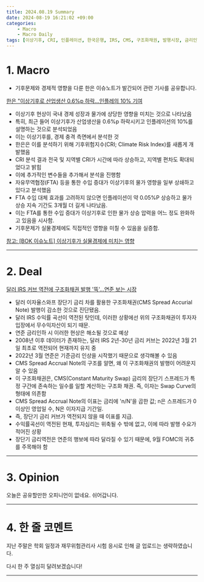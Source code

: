 ```yaml
---
title: 2024.08.19 Summary
date: 2024-08-19 16:21:02 +09:00
categories:
    - Macro
    - Macro Daily
tags: [이상기후, CRI, 인플레이션, 한국은행, IRS, CMS, 구조화채권, 발행시장, 금리인하, 장단기 스프레드, ]
---
```


# 1. Macro

- 기후문제와 경제적 영향을 다룬 한은 이슈노트가 발간되어 관련 기사를 공유합니다.

[한은 "이상기후로 산업생산 0.6%p 하락...인플레의 10% 기여](https://news.einfomax.co.kr/news/articleView.html?idxno=4321671)

- 이상기후 현상이 국내 경제 성장과 물가에 상당한 영향을 미치는 것으로 나타났음
- 특히, 최근 들어 이상기후가 산업생산을 0.6%p 하락시키고 인플레이션의 10%를 설명하는 것으로 분석되었음
- 이는 이상기후를, 경제 충격 측면에서 분석한 것
- 한은은 이를 분석하기 위해 기후위험지수(CRI; Climate Risk Index)를 새롭게 개발했음
- CRI 분석 결과 전국 및 지역별 CRI가 시간에 따라 상승하고, 지역별 편차도 확대되었다고 밝힘
- 이에 추가적인 변수들을 추가해서 분석을 진행함
- 자유무역협정(FTA) 등을 통한 수입 증대가 이상기후의 물가 영향을 일부 상쇄하고 있다고 분석했음
- FTA 수입 대체 효과를 고려하지 않으면 인플레이션이 약 0.05%P 상승하고 물가 상승 지속 기간도 3개월 더 길게 나타났음.
- 이는 FTA를 통한 수입 증대가 이상기후로 인한 물가 상승 압력을 어느 정도 완화하고 있음을 시사함.
- 기후문제가 실물경제에도 직접적인 영향을 미칠 수 있음을 실증함.

[참고: [BOK 이슈노트] 이상기후가 실물경제에 미치는 영향](https://www.bok.or.kr/portal/bbs/P0002353/view.do?nttId=10086480&searchCnd=1&searchKwd=&depth2=201156&depth3=200433&depth=200433&pageUnit=10&pageIndex=1&programType=newsData&menuNo=200433&oldMenuNo=200433)

---

# 2. Deal

[달러 IRS 커브 역전에 구조화채권 발행 '뚝'...연준 보는 시장](https://news.einfomax.co.kr/news/articleView.html?idxno=4321655)

- 달러 이자율스와프 장단기 금리 차를 활용한 구조화채권(CMS Spread Accurial Note) 발행이 감소한 것으로 진단됐음.
- 달러 IRS 수익률 곡선이 역전된 탓인데, 이러한 상황에선 위의 구조화채권이 투자자 입장에서 무수익자산이 되기 때문.
- 연준 금리인하 시 이러한 현상은 해소될 것으로 예상
- 2008년 이후 데이터가 존재하는, 달러 IRS 2년-30년 금리 커브는 2022년 3월 21일 최초로 역전되어 현재까지 유지 중
- 2022년 3월 연준은 기준금리 인상을 시작했기 때문으로 생각해볼 수 있음
- CMS Spread Accrual Note의 구조를 알면, 왜 이 구조화채권의 발행이 어려운지 알 수 있음
- 이 구조화채권은, CMS(Constant Maturity Swap) 금리의 장단기 스프레드가 특정 구간에 존속하는 일수를 일할 계산하는 구조화 채권. 즉, 이자는 Swap Curve의 형태에 의존함
- CMS Spread Accrual Note의 이표는 금리에 'n/N'을 곱한 값; n은 스프레드가 0 이상인 영업일 수, N은 이자지급 기간일.
- 즉, 장단기 금리 커브가 역전되지 않을 때 이표를 지급.
- 수익률곡선이 역전된 현재, 투자심리는 위축될 수 밖에 없고, 이에 따라 발행 수요가 적어진 상황
- 장단기 금리역전은 연준의 행보에 따라 달라질 수 있기 때문에, 9월 FOMC의 귀추를 주목해야 함


---

# 3. Opinion

오늘은 공유할만한 오피니언이 없네요. 쉬어갑니다.


---

# 4. 한 줄 코멘트

지난 주말은 학회 일정과 재무위험관리사 시험 응시로 인해 글 업로드는 생략하였습니다.

다시 한 주 열심히 달려보겠습니다!

---